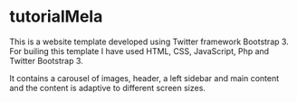 tutorialMela
============

This is a website template developed using Twitter framework Bootstrap 3. For builing this template I have used HTML, CSS,
JavaScript, Php and Twitter Bootstrap 3.

It contains a carousel of images, header, a left sidebar and main content and the content is adaptive to different screen sizes.


